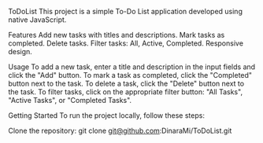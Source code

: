 ToDoList
This project is a simple To-Do List application developed using native JavaScript.

Features
Add new tasks with titles and descriptions.
Mark tasks as completed.
Delete tasks.
Filter tasks: All, Active, Completed.
Responsive design.

Usage
To add a new task, enter a title and description in the input fields and click the "Add" button.
To mark a task as completed, click the "Completed" button next to the task.
To delete a task, click the "Delete" button next to the task.
To filter tasks, click on the appropriate filter button: "All Tasks", "Active Tasks", or "Completed Tasks".

Getting Started
To run the project locally, follow these steps:

Clone the repository: git clone git@github.com:DinaraMi/ToDoList.git
